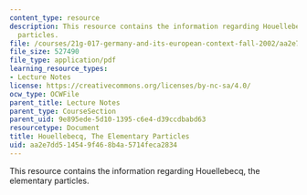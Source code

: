 ```yaml
---
content_type: resource
description: This resource contains the information regarding Houellebecq, the elementary
  particles.
file: /courses/21g-017-germany-and-its-european-context-fall-2002/aa2e7dd514549f468b4a5714feca2834_MIT21G_017F02_lec_11_1.pdf
file_size: 527490
file_type: application/pdf
learning_resource_types:
- Lecture Notes
license: https://creativecommons.org/licenses/by-nc-sa/4.0/
ocw_type: OCWFile
parent_title: Lecture Notes
parent_type: CourseSection
parent_uid: 9e895ede-5d10-1395-c6e4-d39ccdbabd63
resourcetype: Document
title: Houellebecq, The Elementary Particles
uid: aa2e7dd5-1454-9f46-8b4a-5714feca2834
---
```

This resource contains the information regarding Houellebecq, the elementary particles.